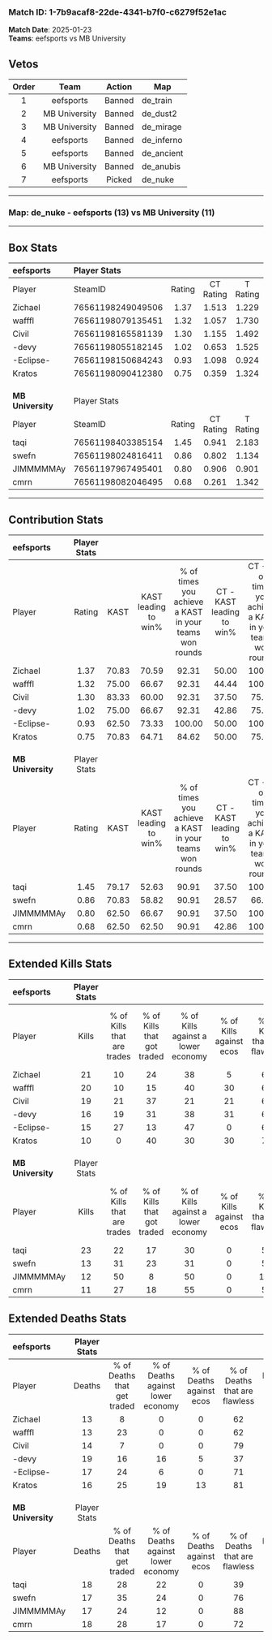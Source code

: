 ### Match ID: 1-7b9acaf8-22de-4341-b7f0-c6279f52e1ac  
**Match Date**: 2025-01-23  
**Teams**: eefsports vs MB University  

## Vetos  

| Order | Team | Action | Map |
| :---: | :--: | :----: | --- |
| 1 | eefsports | Banned | de_train |
| 2 | MB University | Banned | de_dust2 |
| 3 | MB University | Banned | de_mirage |
| 4 | eefsports | Banned | de_inferno |
| 5 | eefsports | Banned | de_ancient |
| 6 | MB University | Banned | de_anubis |
| 7 | eefsports | Picked | de_nuke |

---  

### **Map**: de_nuke - eefsports (13) vs MB University (11)  
---  

## Box Stats  

| **eefsports**     | Player Stats      |        |           |          |       |       |       |         |        |      |     |
| :- | :- | :-: | :-: | :-: | :-: | :-: | :-: | :-: | :-: | :-: | :-: |
| Player            | SteamID           | Rating | CT Rating | T Rating | KAST  |  ADR  | Kills | Assists | Deaths | K/D  | HS% |
| Zichael           | 76561198249049506 |  1.37  |   1.513   |  1.229   | 70.83 | 98.8  |  21   |    2    |   13   | 1.62 | 66  |
| wafffl            | 76561198079135451 |  1.32  |   1.057   |  1.730   | 75.00 | 87.6  |  20   |    1    |   13   | 1.54 | 60  |
| Civil             | 76561198165581139 |  1.30  |   1.155   |  1.492   | 83.33 | 77.0  |  19   |    2    |   14   | 1.36 | 57  |
| -devy             | 76561198055182145 |  1.02  |   0.653   |  1.525   | 75.00 | 74.4  |  16   |    5    |   19   | 0.84 | 56  |
| -Eclipse-         | 76561198150684243 |  0.93  |   1.098   |  0.924   | 62.50 | 73.0  |  15   |    4    |   17   | 0.88 | 33  |
| Kratos            | 76561198090412380 |  0.75  |   0.359   |  1.324   | 70.83 | 48.3  |  10   |    3    |   16   | 0.63 | 20  |
|                   |                   |        |           |          |       |       |       |         |        |      |     |
|                   |                   |        |           |          |       |       |       |         |        |      |     |
|                   |                   |        |           |          |       |       |       |         |        |      |     |
| **MB University** | Player Stats      |        |           |          |       |       |       |         |        |      |     |
| Player            | SteamID           | Rating | CT Rating | T Rating | KAST  |  ADR  | Kills | Assists | Deaths | K/D  | HS% |
| taqi              | 76561198403385154 |  1.45  |   0.941   |  2.183   | 79.17 | 112.0 |  23   |    5    |   18   | 1.28 | 69  |
| swefn             | 76561198024816411 |  0.86  |   0.802   |  1.134   | 70.83 | 52.1  |  13   |    5    |   17   | 0.76 | 53  |
| JIMMMMMAy         | 76561197967495401 |  0.80  |   0.906   |  0.901   | 62.50 | 64.7  |  12   |    5    |   17   | 0.71 | 50  |
| cmrn              | 76561198082046495 |  0.68  |   0.261   |  1.342   | 62.50 | 45.9  |  11   |    5    |   18   | 0.61 | 45  |
---  

## Contribution Stats  

| **eefsports**     | Player Stats |       |                      |                                                        |                           |                                                             |                          |                                                            |
| :- | :-: | :-: | :-: | :-: | :-: | :-: | :-: | :-: |
| Player            |    Rating    | KAST  | KAST leading to win% | % of times you achieve a KAST in your teams won rounds | CT - KAST leading to win% | CT - % of times you achieve a KAST in your teams won rounds | T - KAST leading to win% | T - % of times you achieve a KAST in your teams won rounds |
| Zichael           |     1.37     | 70.83 |        70.59         |                         92.31                          |           50.00           |                           100.00                            |          88.89           |                           88.89                            |
| wafffl            |     1.32     | 75.00 |        66.67         |                         92.31                          |           44.44           |                           100.00                            |          88.89           |                           88.89                            |
| Civil             |     1.30     | 83.33 |        60.00         |                         92.31                          |           37.50           |                            75.00                            |          75.00           |                           100.00                           |
| -devy             |     1.02     | 75.00 |        66.67         |                         92.31                          |           42.86           |                            75.00                            |          81.82           |                           100.00                           |
| -Eclipse-         |     0.93     | 62.50 |        73.33         |                         100.00                         |           50.00           |                           100.00                            |          88.89           |                           100.00                           |
| Kratos            |     0.75     | 70.83 |        64.71         |                         84.62                          |           50.00           |                            75.00                            |          72.73           |                           88.89                            |
|                   |              |       |                      |                                                        |                           |                                                             |                          |                                                            |
|                   |              |       |                      |                                                        |                           |                                                             |                          |                                                            |
|                   |              |       |                      |                                                        |                           |                                                             |                          |                                                            |
| **MB University** | Player Stats |       |                      |                                                        |                           |                                                             |                          |                                                            |
| Player            |    Rating    | KAST  | KAST leading to win% | % of times you achieve a KAST in your teams won rounds | CT - KAST leading to win% | CT - % of times you achieve a KAST in your teams won rounds | T - KAST leading to win% | T - % of times you achieve a KAST in your teams won rounds |
| taqi              |     1.45     | 79.17 |        52.63         |                         90.91                          |           37.50           |                           100.00                            |          63.64           |                           87.50                            |
| swefn             |     0.86     | 70.83 |        58.82         |                         90.91                          |           28.57           |                            66.67                            |          80.00           |                           100.00                           |
| JIMMMMMAy         |     0.80     | 62.50 |        66.67         |                         90.91                          |           37.50           |                           100.00                            |          100.00          |                           87.50                            |
| cmrn              |     0.68     | 62.50 |        62.50         |                         90.91                          |           42.86           |                           100.00                            |          77.78           |                           87.50                            |
---  

## Extended Kills Stats  

| **eefsports**     | Player Stats |                            |                            |                                    |                         |                              |                                 |                                       |                    |           |
| :- | :-: | :-: | :-: | :-: | :-: | :-: | :-: | :-: | :-: | :-: |
| Player            |    Kills     | % of Kills that are trades | % of Kills that got traded | % of Kills against a lower economy | % of Kills against ecos | % of Kills that are flawless | % of Kills that are close duels | % of Kills that are assisted by flash | Pistol Round Kills | AWP Kills |
| Zichael           |      21      |             10             |             24             |                 38                 |            5            |              62              |               10                |                   0                   |         1          |     1     |
| wafffl            |      20      |             10             |             15             |                 40                 |           30            |              60              |                5                |                   0                   |         0          |     3     |
| Civil             |      19      |             21             |             37             |                 21                 |           21            |              63              |                5                |                   0                   |         1          |     3     |
| -devy             |      16      |             19             |             31             |                 38                 |           31            |              63              |                6                |                   0                   |         0          |     2     |
| -Eclipse-         |      15      |             27             |             13             |                 47                 |            0            |              67              |                7                |                   0                   |         0          |     0     |
| Kratos            |      10      |             0              |             40             |                 30                 |           30            |              70              |                0                |                   0                   |         4          |     0     |
|                   |              |                            |                            |                                    |                         |                              |                                 |                                       |                    |           |
|                   |              |                            |                            |                                    |                         |                              |                                 |                                       |                    |           |
|                   |              |                            |                            |                                    |                         |                              |                                 |                                       |                    |           |
| **MB University** | Player Stats |                            |                            |                                    |                         |                              |                                 |                                       |                    |           |
| Player            |    Kills     | % of Kills that are trades | % of Kills that got traded | % of Kills against a lower economy | % of Kills against ecos | % of Kills that are flawless | % of Kills that are close duels | % of Kills that are assisted by flash | Pistol Round Kills | AWP Kills |
| taqi              |      23      |             22             |             17             |                 30                 |            0            |              52              |                0                |                   0                   |         0          |     1     |
| swefn             |      13      |             31             |             23             |                 31                 |            0            |              54              |               15                |                   0                   |         0          |     0     |
| JIMMMMMAy         |      12      |             50             |             8              |                 50                 |            0            |             100              |                0                |                   0                   |         5          |     1     |
| cmrn              |      11      |             27             |             18             |                 55                 |            0            |              55              |               18                |                   0                   |         0          |     0     |
## Extended Deaths Stats  

| **eefsports**     | Player Stats |                             |                                   |                          |                               |                            |                           |               |
| :- | :-: | :-: | :-: | :-: | :-: | :-: | :-: | :-: |
| Player            |    Deaths    | % of Deaths that get traded | % of Deaths against lower economy | % of Deaths against ecos | % of Deaths that are flawless | % of Deaths that are close | % of Deaths while blinded | Deaths to AWP |
| Zichael           |      13      |              8              |                 0                 |            0             |              62               |             8              |             0             |       0       |
| wafffl            |      13      |             23              |                 0                 |            0             |              62               |             8              |             0             |       1       |
| Civil             |      14      |              7              |                 0                 |            0             |              79               |             7              |             0             |       1       |
| -devy             |      19      |             16              |                16                 |            5             |              37               |             11             |             0             |       2       |
| -Eclipse-         |      17      |             24              |                 6                 |            0             |              71               |             12             |             0             |       1       |
| Kratos            |      16      |             25              |                19                 |            13            |              81               |             0              |             0             |       1       |
|                   |              |                             |                                   |                          |                               |                            |                           |               |
|                   |              |                             |                                   |                          |                               |                            |                           |               |
|                   |              |                             |                                   |                          |                               |                            |                           |               |
| **MB University** | Player Stats |                             |                                   |                          |                               |                            |                           |               |
| Player            |    Deaths    | % of Deaths that get traded | % of Deaths against lower economy | % of Deaths against ecos | % of Deaths that are flawless | % of Deaths that are close | % of Deaths while blinded | Deaths to AWP |
| taqi              |      18      |             28              |                22                 |            0             |              39               |             17             |             0             |       2       |
| swefn             |      17      |             35              |                24                 |            0             |              76               |             0              |             0             |       0       |
| JIMMMMMAy         |      17      |             24              |                12                 |            0             |              88               |             0              |             0             |       3       |
| cmrn              |      18      |             28              |                17                 |            0             |              72               |             0              |             0             |       0       |
